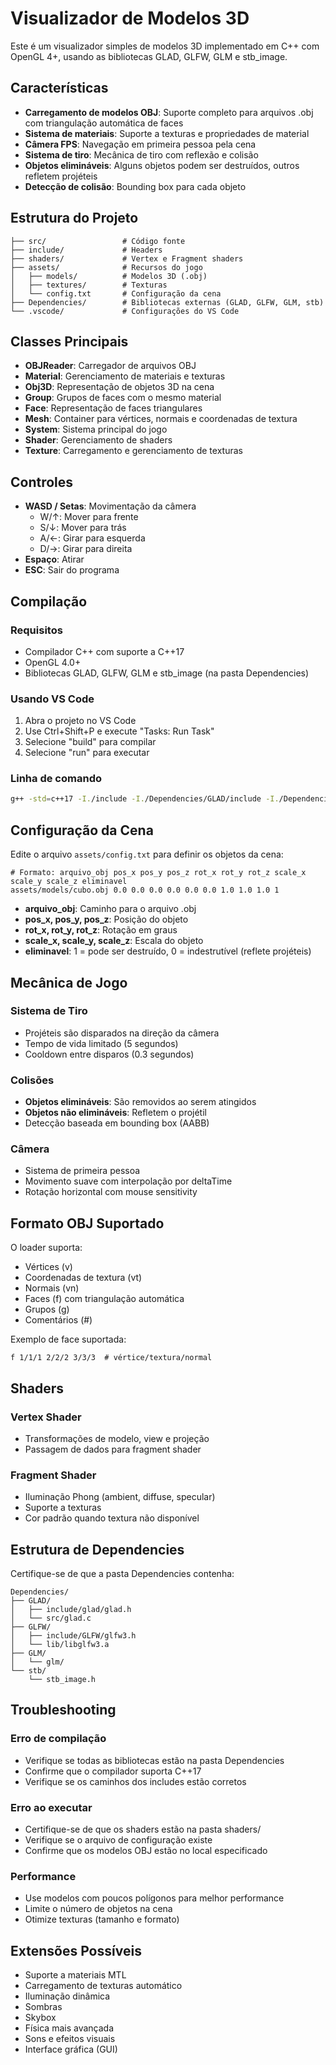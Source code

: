 # Visualizador de Modelos 3D

Este é um visualizador simples de modelos 3D implementado em C++ com OpenGL 4+, usando as bibliotecas GLAD, GLFW, GLM e stb_image.

## Características

- **Carregamento de modelos OBJ**: Suporte completo para arquivos .obj com triangulação automática de faces
- **Sistema de materiais**: Suporte a texturas e propriedades de material
- **Câmera FPS**: Navegação em primeira pessoa pela cena
- **Sistema de tiro**: Mecânica de tiro com reflexão e colisão
- **Objetos elimináveis**: Alguns objetos podem ser destruídos, outros refletem projéteis
- **Detecção de colisão**: Bounding box para cada objeto

## Estrutura do Projeto

```
├── src/                 # Código fonte
├── include/             # Headers
├── shaders/             # Vertex e Fragment shaders
├── assets/              # Recursos do jogo
│   ├── models/          # Modelos 3D (.obj)
│   ├── textures/        # Texturas
│   └── config.txt       # Configuração da cena
├── Dependencies/        # Bibliotecas externas (GLAD, GLFW, GLM, stb)
└── .vscode/             # Configurações do VS Code
```

## Classes Principais

- **OBJReader**: Carregador de arquivos OBJ
- **Material**: Gerenciamento de materiais e texturas
- **Obj3D**: Representação de objetos 3D na cena
- **Group**: Grupos de faces com o mesmo material
- **Face**: Representação de faces triangulares
- **Mesh**: Container para vértices, normais e coordenadas de textura
- **System**: Sistema principal do jogo
- **Shader**: Gerenciamento de shaders
- **Texture**: Carregamento e gerenciamento de texturas

## Controles

- **WASD / Setas**: Movimentação da câmera
  - W/↑: Mover para frente
  - S/↓: Mover para trás
  - A/←: Girar para esquerda
  - D/→: Girar para direita
- **Espaço**: Atirar
- **ESC**: Sair do programa

## Compilação

### Requisitos
- Compilador C++ com suporte a C++17
- OpenGL 4.0+
- Bibliotecas GLAD, GLFW, GLM e stb_image (na pasta Dependencies)

### Usando VS Code
1. Abra o projeto no VS Code
2. Use Ctrl+Shift+P e execute "Tasks: Run Task"
3. Selecione "build" para compilar
4. Selecione "run" para executar

### Linha de comando
```bash
g++ -std=c++17 -I./include -I./Dependencies/GLAD/include -I./Dependencies/GLFW/include -I./Dependencies/GLM -I./Dependencies/stb src/*.cpp Dependencies/GLAD/src/glad.c -L./Dependencies/GLFW/lib -lglfw3 -lopengl32 -lglu32 -lgdi32 -luser32 -lkernel32 -o ModelViewer.exe
```

## Configuração da Cena

Edite o arquivo `assets/config.txt` para definir os objetos da cena:

```
# Formato: arquivo_obj pos_x pos_y pos_z rot_x rot_y rot_z scale_x scale_y scale_z eliminavel
assets/models/cubo.obj 0.0 0.0 0.0 0.0 0.0 0.0 1.0 1.0 1.0 1
```

- **arquivo_obj**: Caminho para o arquivo .obj
- **pos_x, pos_y, pos_z**: Posição do objeto
- **rot_x, rot_y, rot_z**: Rotação em graus
- **scale_x, scale_y, scale_z**: Escala do objeto
- **eliminavel**: 1 = pode ser destruído, 0 = indestrutível (reflete projéteis)

## Mecânica de Jogo

### Sistema de Tiro
- Projéteis são disparados na direção da câmera
- Tempo de vida limitado (5 segundos)
- Cooldown entre disparos (0.3 segundos)

### Colisões
- **Objetos elimináveis**: São removidos ao serem atingidos
- **Objetos não elimináveis**: Refletem o projétil
- Detecção baseada em bounding box (AABB)

### Câmera
- Sistema de primeira pessoa
- Movimento suave com interpolação por deltaTime
- Rotação horizontal com mouse sensitivity

## Formato OBJ Suportado

O loader suporta:
- Vértices (v)
- Coordenadas de textura (vt)
- Normais (vn)
- Faces (f) com triangulação automática
- Grupos (g)
- Comentários (#)

Exemplo de face suportada:
```
f 1/1/1 2/2/2 3/3/3  # vértice/textura/normal
```

## Shaders

### Vertex Shader
- Transformações de modelo, view e projeção
- Passagem de dados para fragment shader

### Fragment Shader
- Iluminação Phong (ambient, diffuse, specular)
- Suporte a texturas
- Cor padrão quando textura não disponível

## Estrutura de Dependencies

Certifique-se de que a pasta Dependencies contenha:
```
Dependencies/
├── GLAD/
│   ├── include/glad/glad.h
│   └── src/glad.c
├── GLFW/
│   ├── include/GLFW/glfw3.h
│   └── lib/libglfw3.a
├── GLM/
│   └── glm/
└── stb/
    └── stb_image.h
```

## Troubleshooting

### Erro de compilação
- Verifique se todas as bibliotecas estão na pasta Dependencies
- Confirme que o compilador suporta C++17
- Verifique se os caminhos dos includes estão corretos

### Erro ao executar
- Certifique-se de que os shaders estão na pasta shaders/
- Verifique se o arquivo de configuração existe
- Confirme que os modelos OBJ estão no local especificado

### Performance
- Use modelos com poucos polígonos para melhor performance
- Limite o número de objetos na cena
- Otimize texturas (tamanho e formato)

## Extensões Possíveis

- Suporte a materiais MTL
- Carregamento de texturas automático
- Iluminação dinâmica
- Sombras
- Skybox
- Física mais avançada
- Sons e efeitos visuais
- Interface gráfica (GUI)